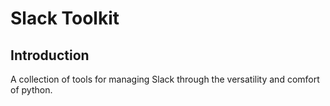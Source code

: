 # Slack Toolkit



## Introduction



A collection of tools for managing Slack through the versatility and comfort of python.

